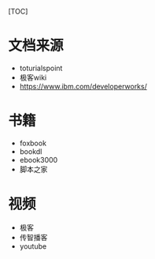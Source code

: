 [TOC]

# 文档来源

- toturialspoint
- 极客wiki
- https://www.ibm.com/developerworks/

# 书籍

- foxbook
- bookdl
- ebook3000
- 脚本之家

# 视频

- 极客
- 传智播客
- youtube